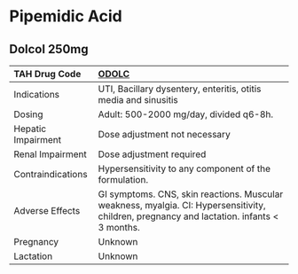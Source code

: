 # Pipemidic Acid

## Dolcol 250mg

| TAH Drug Code      | [ODOLC](https://www.tahsda.org.tw/drugs/hissearch.php?drug_code=ODOLC)                                                                     |
|:-------------------|:-------------------------------------------------------------------------------------------------------------------------------------------|
| Indications        | UTI, Bacillary dysentery, enteritis, otitis media and sinusitis                                                                            |
| Dosing             | Adult: 500-2000 mg/day, divided q6-8h.                                                                                                     |
| Hepatic Impairment | Dose adjustment not necessary                                                                                                              |
| Renal Impairment   | Dose adjustment required                                                                                                                   |
| Contraindications  | Hypersensitivity to any component of the formulation.                                                                                      |
| Adverse Effects    | GI symptoms. CNS, skin reactions. Muscular weakness, myalgia. CI: Hypersensitivity, children, pregnancy and lactation. infants < 3 months. |
| Pregnancy          | Unknown                                                                                                                                    |
| Lactation          | Unknown                                                                                                                                    |

